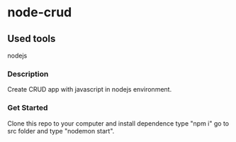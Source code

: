 # node-crud

## Used tools
nodejs

### Description
Create CRUD app with javascript in nodejs environment.

### Get Started

Clone this repo to your computer and install dependence type "npm i" go to src folder and type "nodemon start". 
